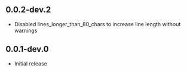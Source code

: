 ## 0.0.2-dev.2

* Disabled lines_longer_than_80_chars to increase line length without warnings

## 0.0.1-dev.0

* Initial release
